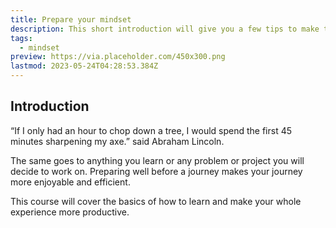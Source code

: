 ```yaml
---
title: Prepare your mindset
description: This short introduction will give you a few tips to make the most of this course
tags:
  - mindset
preview: https://via.placeholder.com/450x300.png
lastmod: 2023-05-24T04:28:53.384Z
---
```


## Introduction

“If I only had an hour to chop down a tree, I would spend the first 45 minutes sharpening my axe.” said Abraham Lincoln.

The same goes to anything you learn or any problem or project you will decide to work on. Preparing well before a journey makes your journey more enjoyable and efficient.

This course will cover the basics of how to learn and make your whole experience more productive.
